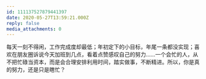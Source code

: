 ```yaml
---
id: 111137527879441397
date: 2020-05-27T13:59:21.000Z
reply: false
media_attachments: 0
---
```


每天一刻不得闲，工作完成度却最低；年初定下的小目标，年尾一条都没实现；喜欢在朋友圈诉说今天加班到几点，看着点赞感叹自己的努力……一个会忙的人，从不把忙碌当资本，而是会合理安排利用时间，踏实做事，不断精进。所以，你是真的努力，还是只是瞎忙？

